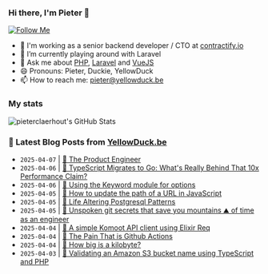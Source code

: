 ### Hi there, I'm Pieter 👋  
[![Follow Me](https://img.shields.io/github/followers/pieterclaerhout?label=Follow&style=social)](https://github.com/pieterclaerhout)

- 🏢 I'm working as a senior backend developer / CTO at [contractify.io](https://contractify.io)
- 🌱 I’m currently playing around with Laravel
- 💬 Ask me about [PHP](https://php.net), [Laravel](http://laravel.com) and [VueJS](https://vuejs.org)
- 😄 Pronouns: Pieter, Duckie, YellowDuck
- 📫 How to reach me: pieter@yellowduck.be

### My stats

![pieterclaerhout's GitHub Stats](https://github-readme-stats.vercel.app/api?username=pieterclaerhout&show_icons=true&count_private=true&line_height=40)

### 📩 Latest Blog Posts from [YellowDuck.be](https://www.yellowduck.be/)
<!-- BLOG-POST-LIST:START -->
- `2025-04-07` | [🔗 The Product Engineer](https://www.yellowduck.be/posts/the-product-engineer)  
- `2025-04-06` | [🔗 TypeScript Migrates to Go: What&#39;s Really Behind That 10x Performance Claim?](https://www.yellowduck.be/posts/typescript-migrates-to-go-whats-really-behind-that-10x-performance-claim)  
- `2025-04-06` | [🔗 Using the Keyword module for options](https://www.yellowduck.be/posts/using-the-keyword-module-for-options)  
- `2025-04-05` | [🐥 How to update the path of a URL in JavaScript](https://www.yellowduck.be/posts/how-to-update-the-path-of-a-url-in-javascript)  
- `2025-04-05` | [🔗 Life Altering Postgresql Patterns](https://www.yellowduck.be/posts/life-altering-postgresql-patterns)  
- `2025-04-05` | [🔗 Unspoken git secrets that save you mountains ⛰️ of time as an engineer](https://www.yellowduck.be/posts/unspoken-git-secrets-that-save-you-mountains-of-time-as-an-engineer)  
- `2025-04-04` | [🐥 A simple Komoot API client using Elixir Req](https://www.yellowduck.be/posts/a-simple-komoot-api-client-using-elixir-req)  
- `2025-04-04` | [🔗 The Pain That is Github Actions](https://www.yellowduck.be/posts/the-pain-that-is-github-actions)  
- `2025-04-04` | [🔗 How big is a kilobyte?](https://www.yellowduck.be/posts/how-big-is-a-kilobyte)  
- `2025-04-03` | [🐥 Validating an Amazon S3 bucket name using TypeScript and PHP](https://www.yellowduck.be/posts/validating-an-amazon-s3-bucket-name-using-typescript-and-php)  

<!-- BLOG-POST-LIST:END -->
